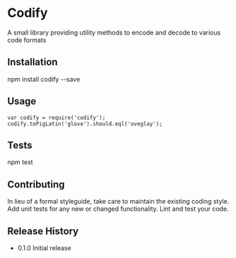 Codify
=========

A small library providing utility methods to encode and decode to various code formats

## Installation

  npm install codify --save

## Usage

    var codify = require('codify');
    codify.toPigLatin('glove').should.eql('oveglay');

## Tests

  npm test

## Contributing

In lieu of a formal styleguide, take care to maintain the existing coding style.
Add unit tests for any new or changed functionality. Lint and test your code.

## Release History

* 0.1.0 Initial release
